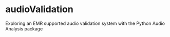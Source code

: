 # audioValidation
Exploring an EMR supported audio validation system with the Python Audio Analysis package

